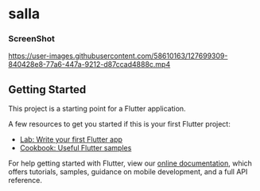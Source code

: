 # salla

### ScreenShot

https://user-images.githubusercontent.com/58610163/127699309-840428e8-77a6-447a-9212-d87ccad4888c.mp4

## Getting Started

This project is a starting point for a Flutter application.

A few resources to get you started if this is your first Flutter project:

- [Lab: Write your first Flutter app](https://flutter.dev/docs/get-started/codelab)
- [Cookbook: Useful Flutter samples](https://flutter.dev/docs/cookbook)

For help getting started with Flutter, view our
[online documentation](https://flutter.dev/docs), which offers tutorials,
samples, guidance on mobile development, and a full API reference.
